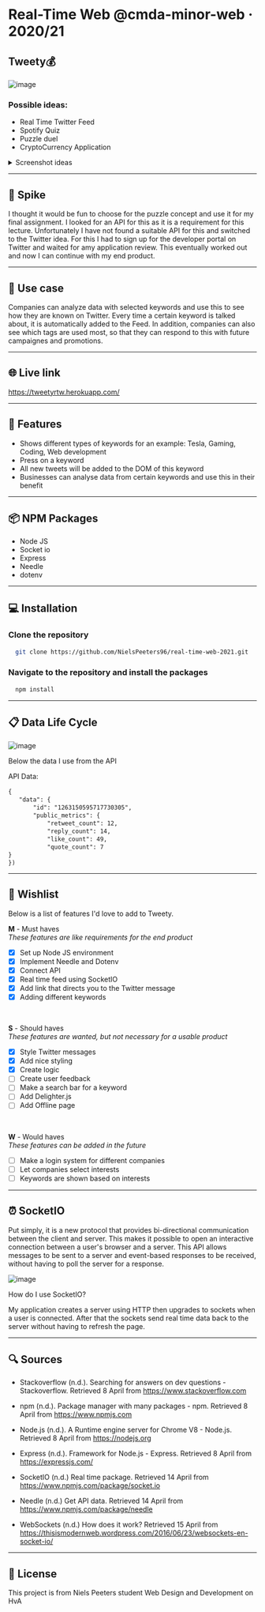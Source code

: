 # Real-Time Web @cmda-minor-web · 2020/21

## Tweety💰

![image](https://user-images.githubusercontent.com/78353674/115219987-54d53000-a108-11eb-806f-32cbae65d9ee.png)


### Possible ideas:

- Real Time Twitter Feed
- Spotify Quiz
- Puzzle duel
- CryptoCurrency Application

<details>

<summary>Screenshot ideas</summary>

![Folder structure](https://github.com/NielsPeeters96/real-time-web-2021/blob/main/public/img/Twitter_Puzzles.jfif)
![Folder structure](https://github.com/NielsPeeters96/real-time-web-2021/blob/main/public/img/Spotify.jfif)
![Folder structure](https://github.com/NielsPeeters96/real-time-web-2021/blob/main/public/img/puzzles.jfif)

</details>

---

<!-------------------------- New Paragraph -------------------------->

## 🔦 **Spike**
I thought it would be fun to choose for the puzzle concept and use it for my final assignment. I looked for an API for this as it is a requirement for this lecture. Unfortunately I have not found a suitable API for this and switched to the Twitter idea. For this I had to sign up for the developer portal on Twitter and waited for amy application review. This eventually worked out and now I can continue with my end product.

---

<!-------------------------- New Paragraph -------------------------->

## 💼 **Use case**
Companies can analyze data with selected keywords and use this to see how they are known on Twitter. Every time a certain keyword is talked about, it is automatically added to the Feed. In addition, companies can also see which tags are used most, so that they can respond to this with future campaignes and promotions.

---

<!-------------------------- New Paragraph -------------------------->

## 🌐 **Live link**
https://tweetyrtw.herokuapp.com/

---

<!-------------------------- New Paragraph -------------------------->

## 🚀 **Features**
- Shows different types of keywords for an example: Tesla, Gaming, Coding, Web development
- Press on a keyword
- All new tweets will be added to the DOM of this keyword
- Businesses can analyse data from certain keywords and use this in their benefit

---

<!-------------------------- New Paragraph -------------------------->

## 📦 **NPM Packages**

- Node JS
- Socket io
- Express
- Needle
- dotenv

---

<!-------------------------- New Paragraph -------------------------->

## 💻 **Installation**

### Clone the repository

```bash
  git clone https://github.com/NielsPeeters96/real-time-web-2021.git
```

### Navigate to the repository and install the packages

```bash
  npm install
```

---

<!-------------------------- New Paragraph -------------------------->

## 📋 **Data Life Cycle**

![image](https://user-images.githubusercontent.com/78353674/115397068-f41c2500-a1e5-11eb-8c9d-28a00077db82.png)


Below the data I use from the API

API Data:
```
{
   "data": {
       "id": "1263150595717730305",
       "public_metrics": {
           "retweet_count": 12,
           "reply_count": 14,
           "like_count": 49,
           "quote_count": 7
}
})
```

---
<!-------------------------- New Paragraph -------------------------->

## :crown: **Wishlist**

Below is a list of features I'd love to add to Tweety.  

**M** - Must haves  
_These features are like requirements for the end product_  
- [x] Set up Node JS environment
- [x] Implement Needle and Dotenv
- [x] Connect API
- [x] Real time feed using SocketIO
- [x] Add link that directs you to the Twitter message
- [x] Adding different keywords

</br>

**S** - Should haves  
_These features are wanted, but not necessary for a usable product_  
- [x] Style Twitter messages
- [x] Add nice styling
- [x] Create logic
- [ ] Create user feedback
- [ ] Make a search bar for a keyword
- [ ] Add Delighter.js
- [ ] Add Offline page

</br>

**W** - Would haves  
_These features can be added in the future_  
- [ ] Make a login system for different companies
- [ ] Let companies select interests
- [ ] Keywords are shown based on interests
---

<!-------------------------- New Paragraph -------------------------->
## ⏰ **SocketIO**
Put simply, it is a new protocol that provides bi-directional communication between the client and server. This makes it possible to open an interactive connection between a user's browser and a server. This API allows messages to be sent to a server and event-based responses to be received, without having to poll the server for a response.

![image](https://user-images.githubusercontent.com/78353674/115842696-5f503c00-a41e-11eb-8dac-eee0519a7c21.png)

How do I use SocketIO?

My application creates a server using HTTP then upgrades to sockets when a user is connected. After that the sockets send real time data back to the server without having to refresh the page.


---
<!-------------------------- New Paragraph -------------------------->

## 🔍 **Sources**

- Stackoverflow (n.d.). Searching for answers on dev questions - Stackoverflow. Retrieved 8 April from https://www.stackoverflow.com

- npm (n.d.). Package manager with many packages - npm. Retrieved 8 April from https://www.npmjs.com

- Node.js (n.d.). A Runtime engine server for Chrome V8 - Node.js. Retrieved 8 April from https://nodejs.org

- Express (n.d.). Framework for Node.js - Express. Retrieved 8 April from https://expressjs.com/

- SocketIO (n.d.) Real time package. Retrieved 14 April from https://www.npmjs.com/package/socket.io

- Needle (n.d.) Get API data. Retrieved 14 April from https://www.npmjs.com/package/needle

- WebSockets (n.d.) How does it work? Retrieved 15 April from https://thisismodernweb.wordpress.com/2016/06/23/websockets-en-socket-io/

---

<!-------------------------- New Paragraph -------------------------->

## 🔐 **License**
This project is from Niels Peeters student Web Design and Development on HvA
